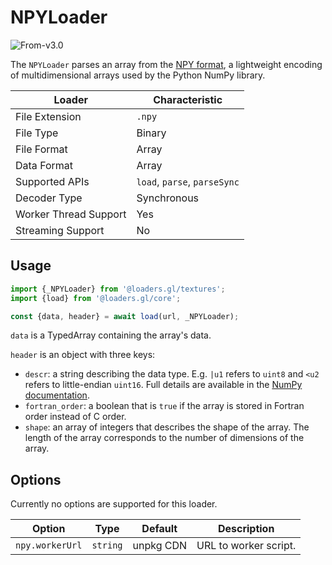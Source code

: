 # NPYLoader

<p class="badges">
  <img src="https://img.shields.io/badge/From-v3.0-blue.svg?style=flat-square" alt="From-v3.0" />
</p>

The `NPYLoader` parses an array from the [NPY format][npy-spec], a lightweight encoding of multidimensional arrays used by the Python NumPy library.

[npy-spec]: https://numpy.org/doc/stable/reference/generated/numpy.lib.format.html

| Loader                | Characteristic               |
| --------------------- | ---------------------------- |
| File Extension        | `.npy`                       |
| File Type             | Binary                       |
| File Format           | Array                        |
| Data Format           | Array                        |
| Supported APIs        | `load`, `parse`, `parseSync` |
| Decoder Type          | Synchronous                  |
| Worker Thread Support | Yes                          |
| Streaming Support     | No                           |

## Usage

```js
import {_NPYLoader} from '@loaders.gl/textures';
import {load} from '@loaders.gl/core';

const {data, header} = await load(url, _NPYLoader);
```

`data` is a TypedArray containing the array's data.

`header` is an object with three keys:

- `descr`: a string describing the data type. E.g. `|u1` refers to `uint8` and `<u2` refers to little-endian `uint16`. Full details are available in the [NumPy documentation][numpy-dtype-docs].
- `fortran_order`: a boolean that is `true` if the array is stored in Fortran order instead of C order.
- `shape`: an array of integers that describes the shape of the array. The length of the array corresponds to the number of dimensions of the array.

[numpy-dtype-docs]: https://numpy.org/doc/stable/reference/arrays.dtypes.html

## Options

Currently no options are supported for this loader.

| Option          | Type     | Default   | Description           |
| --------------- | -------- | --------- | --------------------- |
| `npy.workerUrl` | `string` | unpkg CDN | URL to worker script. |
